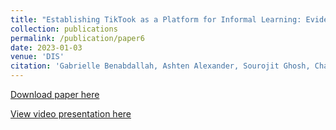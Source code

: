 ```yaml
---
title: "Establishing TikTook as a Platform for Informal Learning: Evidence from Mixed Methods Analysis of Creators and Viewers"
collection: publications
permalink: /publication/paper6
date: 2023-01-03
venue: 'DIS'
citation: 'Gabrielle Benabdallah, Ashten Alexander, Sourojit Ghosh, Chariell Glogovac-Smith, Lacey Jacoby, Caitlin Lustig, Anh Nguyen, Anna Parkhurst, Kathryn Reyes, Neilly H. Tan, Edward Wolcher, Afroditi Psarra, and Daniela Rosner. 2022. Slanted Speculations: Material Encounters with Algorithmic Bias. In Designing Interactive Systems (DIS). Association for Computing Machinery, New York, NY, USA, 85–99. https://doi.org/10.1145/3532106.3533449.'
---
```

[Download paper here](https://sourojitghosh.github.io/files/3532106.3533449.pdf)

[View video presentation here](https://youtu.be/LjdLx6ptRU4)


